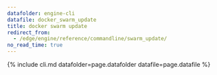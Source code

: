 ```yaml
---
datafolder: engine-cli
datafile: docker_swarm_update
title: docker swarm update
redirect_from:
  - /edge/engine/reference/commandline/swarm_update/
no_read_time: true
---
```

<!--
Sorry, but the contents of this page are automatically generated from
Docker's source code. If you want to suggest a change to the text that appears
here, you'll need to find the string by searching this repo:

https://github.com/docker/cli
-->

{% include cli.md datafolder=page.datafolder datafile=page.datafile %}
